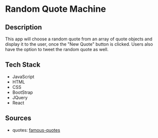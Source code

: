 # Random Quote Machine
## Description
This app will choose a random quote from an array of quote objects and display it to the user, once the 
"New Quote" button is clicked. Users also have the option to tweet the random quote as well.
## Tech Stack
- JavaScript
- HTML
- CSS
- BootStrap
- JQuery
- React
## Sources
- quotes: [famous-quotes](https://blog.hubspot.com/sales/famous-quotes)
